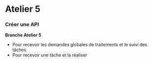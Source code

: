 # Atelier 5
### Créer une API

**Branche Atelier 5**

- Pour recevoir les demandes globales de traitements et le suivi des tâches
- Pour recevoir une tâche et la réaliser
